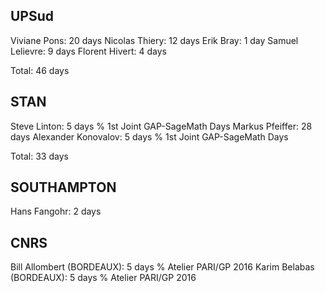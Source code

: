 UPSud
-----

Viviane Pons: 20 days
Nicolas Thiery: 12 days
Erik Bray: 1 day
Samuel Lelievre: 9 days
Florent Hivert: 4 days


Total: 46 days

STAN
----

Steve Linton: 5 days        % 1st Joint GAP-SageMath Days
Markus Pfeiffer: 28 days
Alexander Konovalov: 5 days % 1st Joint GAP-SageMath Days

Total: 33 days

SOUTHAMPTON
-----------

Hans Fangohr: 2 days


CNRS 
----

Bill Allombert (BORDEAUX): 5 days  % Atelier PARI/GP 2016
Karim Belabas (BORDEAUX): 5 days   % Atelier PARI/GP 2016
